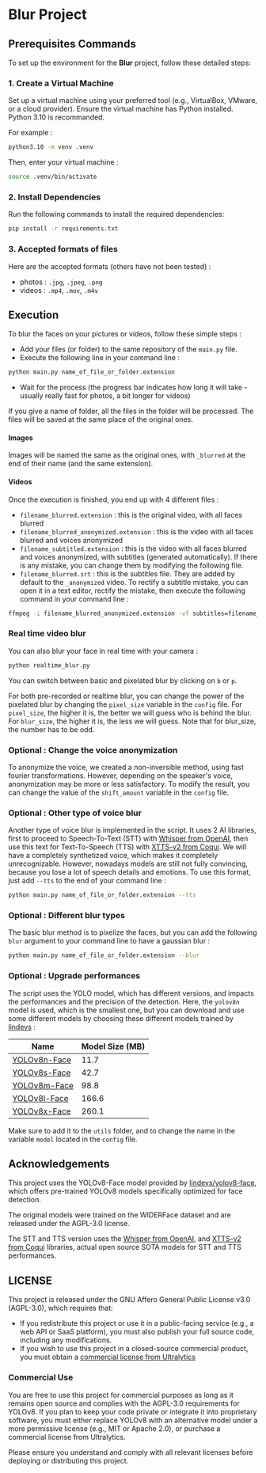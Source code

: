 # Blur Project

## Prerequisites Commands

To set up the environment for the **Blur** project, follow these detailed steps:

### 1. Create a Virtual Machine
Set up a virtual machine using your preferred tool (e.g., VirtualBox, VMware, or a cloud provider). Ensure the virtual machine has Python installed.
Python 3.10 is recommanded.

For example :
```bash
python3.10 -m venv .venv
```
Then, enter your virtual machine :
```bash
source .venv/bin/activate
```


### 2. Install Dependencies
Run the following commands to install the required dependencies:

```bash
pip install -r requirements.txt
```

### 3. Accepted formats of files

Here are the accepted formats (others have not been tested) : 
- photos : `.jpg`, `.jpeg`, `.png`
- videos : `.mp4`, `.mov`, `.m4v`

## Execution
To blur the faces on your pictures or videos, follow these simple steps :

- Add your files (or folder) to the same repository of the `main.py` file.
- Execute the following line in your command line :
```bash
python main.py name_of_file_or_folder.extension
```
- Wait for the process (the progress bar indicates how long it will take - usually really fast for photos, a bit longer for videos)

If you give a name of folder, all the files in the folder will be processed.
The files will be saved at the same place of the original ones.

#### Images
Images will be named the same as the original ones, with `_blurred` at the end of their name (and the same extension).

#### Videos
Once the execution is finished, you end up with 4 different files :

- `filename_blurred.extension` : this is the original video, with all faces blurred
- `filename_blurred_anonymized.extension` : this is the video with all faces blurred and voices anonymized
- `filename_subtitled.extension` : this is the video with all faces blurred and voices anonymized, with subtitles (generated automatically). If there is any mistake, you can change them by modifying the following file.
- `filename_blurred.srt` : this is the subtitles file. They are added by default to the `_anonymized` video. To rectify a subtitle mistake, you can open it in a text editor, rectify the mistake, then execute the following command in your command line :
```bash
ffmpeg -i filename_blurred_anonymized.extension -vf subtitles=filename_blurred.srt -c:a copy filename_subtitled.extension
```

### Real time video blur
You can also blur your face in real time with your camera :
```bash
python realtime_blur.py
```
You can switch between basic and pixelated blur by clicking on `b` or `p`.


For both pre-recorded or realtime blur, you can change the power of the pixelated blur by changing the `pixel_size` variable in the `config` file. For `pixel_size`, the higher it is, the better we will guess who is behind the blur. For `blur_size`, the higher it is, the less we will guess. Note that for blur_size, the number has to be odd.

### Optional : Change the voice anonymization
To anonymize the voice, we created a non-inversible method, using fast fourier transformations. However, depending on the speaker's voice, anonymization may be more or less satisfactory. To modify the result, you can change the value of the `shift_amount` variable in the `config` file.

### Optional : Other type of voice blur
Another type of voice blur is implemented in the script. It uses 2 AI libraries, first to proceed to Speech-To-Text (STT) with [Whisper from OpenAI](https://huggingface.co/openai/whisper-large-v3-turbo), then use this text for Text-To-Speech (TTS) with [XTTS-v2 from Coqui](https://huggingface.co/coqui/XTTS-v2). We will have a completely synthetized voice, which makes it completely unrecognizable. However, nowadays models are still not fully convincing, because you lose a lot of speech details and emotions. To use this format, just add `--tts` to the end of your command line :
```bash
python main.py name_of_file_or_folder.extension --tts
```

### Optional : Different blur types
The basic blur method is to pixelize the faces, but you can add the following `blur` argument to your command line to have a gaussian blur :
```bash
python main.py name_of_file_or_folder.extension --blur
```

### Optional : Upgrade performances
The script uses the YOLO model, which has different versions, and impacts the performances and the precision of the detection. Here, the `yolov8n` model is used, which is the smallest one, but you can download and use some different models by choosing these different models trained by [lindevs](https://github.com/lindevs/yolov8-face) :

| Name         | Model Size (MB) |
|--------------|-----------------|
| [YOLOv8n-Face](https://github.com/lindevs/yolov8-face/releases/latest/download/yolov8n-face-lindevs.onnx) | 11.7            |
| [YOLOv8s-Face](https://github.com/lindevs/yolov8-face/releases/latest/download/yolov8s-face-lindevs.onnx) | 42.7            |
| [YOLOv8m-Face](https://github.com/lindevs/yolov8-face/releases/latest/download/yolov8m-face-lindevs.onnx) | 98.8            |
| [YOLOv8l-Face](https://github.com/lindevs/yolov8-face/releases/latest/download/yolov8l-face-lindevs.onnx) | 166.6           |
| [YOLOv8x-Face](https://github.com/lindevs/yolov8-face/releases/latest/download/yolov8x-face-lindevs.onnx) | 260.1           |


Make sure to add it to the `utils` folder, and to change the name in the variable `model` located in the `config` file.

## Acknowledgements
This project uses the YOLOv8-Face model provided by [lindevs/yolov8-face](https://github.com/lindevs/yolov8-face), which offers pre-trained YOLOv8 models specifically optimized for face detection.

The original models were trained on the WIDERFace dataset and are released under the AGPL-3.0 license.

The STT and TTS version uses the
[Whisper from OpenAI](https://huggingface.co/openai/whisper-large-v3-turbo), and [XTTS-v2 from Coqui](https://huggingface.co/coqui/XTTS-v2) libraries, actual open source SOTA models for STT and TTS performances.

## LICENSE

This project is released under the GNU Affero General Public License v3.0 (AGPL-3.0), which requires that:

- If you redistribute this project or use it in a public-facing service (e.g., a web API or SaaS platform), you must also publish your full source code, including any modifications.
- If you wish to use this project in a closed-source commercial product, you must obtain a [commercial license from Ultralytics](https://ultralytics.com/license)

### Commercial Use
You are free to use this project for commercial purposes as long as it remains open source and complies with the AGPL-3.0 requirements for YOLOv8. If you plan to keep your code private or integrate it into proprietary software, you must either replace YOLOv8 with an alternative model under a more permissive license (e.g., MIT or Apache 2.0), or purchase a commercial license from Ultralytics.

Please ensure you understand and comply with all relevant licenses before deploying or distributing this project.